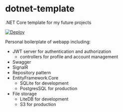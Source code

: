# dotnet-template

.NET Core template for my future projects

[![Deploy](https://www.herokucdn.com/deploy/button.svg)](https://heroku.com/deploy)

Personal boilerplate of webapp including:
- JWT server for authentication and authorization
  - controllers for profile and account management
- Swagger
- SignalR
- Repository pattern
- EntityFramework.Core
  - SQLite for development
  - PostgresSQL for production
- File storage
  - LiteDB for development
  - S3 for production 
